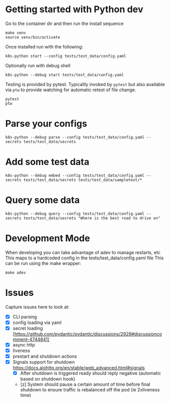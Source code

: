 
# Getting started with Python dev

Go to the container dir and then run the install sequence

    make venv
    source venv/bin/activate

Once installed run with the following:

    k8s-python start --config tests/test_data/config.yaml

Optionally run with debug shell

    k8s-python --debug start tests/test_data/config.yaml

Testing is provided by pytest. Typicallly invoked by `pytest` but also available via `ptw` to provide watching for automatic retest of file change.

    pytest
    ptw

# Parse your configs

    k8s-python --debug parse --config tests/test_data/config.yaml --secrets tests/test_data/secrets

# Add some test data

    k8s-python --debug embed --config tests/test_data/config.yaml --secrets tests/test_data/secrets tests/test_data/sampletext/*

# Query some data

    k8s-python --debug query --config tests/test_data/config.yaml --secrets tests/test_data/secrets "Where is the best road to drive on"

# Development Mode

When developing you can take advantage of adev to manage restarts, etc
This maps to a hardcoded config in the tests/test_data/config.yaml file
This can be run using the make wrapper:

    make adev

# Issues

Capture issues here to look at:

* [x] CLI parsing
* [x] config loading via yaml
* [x] secret loading [https://github.com/pydantic/pydantic/discussions/2928#discussioncomment-4744841]
* [x] async http
* [x] liveness
* [x] prestart and shutdown actions
* [x] Signals support for shutdown https://docs.aiohttp.org/en/stable/web_advanced.html#signals
  * [x] After shutdown is triggered ready should reply negative (automatic based on shutdown hook)
  * [z] System should pause a certain amount of time before final shutdown to ensure traffic is rebalanced off the pod (ie 2xliveness time)
